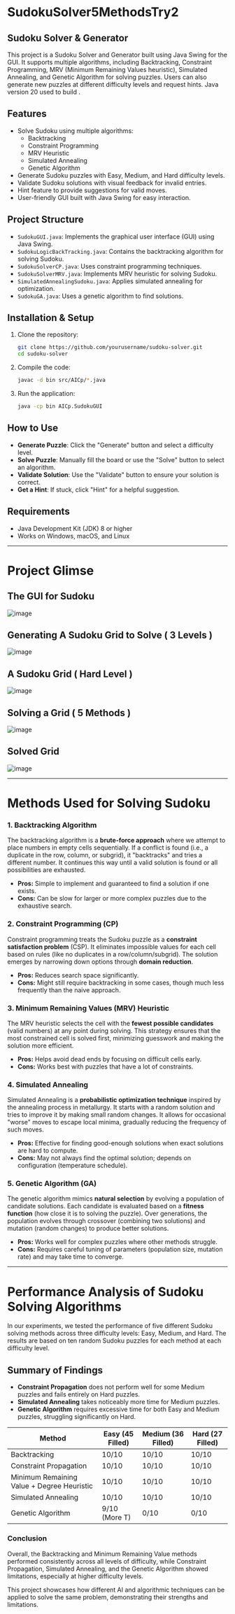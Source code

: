 # SudokuSolver5MethodsTry2


## Sudoku Solver & Generator
This project is a Sudoku Solver and Generator built using Java Swing for the GUI. It supports multiple algorithms, including Backtracking, Constraint Programming, MRV (Minimum Remaining Values heuristic), Simulated Annealing, and Genetic Algorithm for solving puzzles. Users can also generate new puzzles at different difficulty levels and request hints. Java version 20 used to build . 

## Features
- Solve Sudoku using multiple algorithms:
  - Backtracking
  - Constraint Programming
  - MRV Heuristic
  - Simulated Annealing
  - Genetic Algorithm
- Generate Sudoku puzzles with Easy, Medium, and Hard difficulty levels.
- Validate Sudoku solutions with visual feedback for invalid entries.
- Hint feature to provide suggestions for valid moves.
- User-friendly GUI built with Java Swing for easy interaction.

## Project Structure
- `SudokuGUI.java`: Implements the graphical user interface (GUI) using Java Swing.
- `SudokuLogicBackTracking.java`: Contains the backtracking algorithm for solving Sudoku.
- `SudokuSolverCP.java`: Uses constraint programming techniques.
- `SudokuSolverMRV.java`: Implements MRV heuristic for solving Sudoku.
- `SimulatedAnnealingSudoku.java`: Applies simulated annealing for optimization.
- `SudokuGA.java`: Uses a genetic algorithm to find solutions.

## Installation & Setup
1. Clone the repository:
    ```bash
    git clone https://github.com/yourusername/sudoku-solver.git
    cd sudoku-solver
    ```
2. Compile the code:
    ```bash
    javac -d bin src/AICp/*.java
    ```
3. Run the application:
    ```bash
    java -cp bin AICp.SudokuGUI
    ```

## How to Use
- **Generate Puzzle**: Click the "Generate" button and select a difficulty level.
- **Solve Puzzle**: Manually fill the board or use the "Solve" button to select an algorithm.
- **Validate Solution**: Use the "Validate" button to ensure your solution is correct.
- **Get a Hint**: If stuck, click "Hint" for a helpful suggestion.

## Requirements
- Java Development Kit (JDK) 8 or higher
- Works on Windows, macOS, and Linux

---
# Project Glimse
## The GUI for Sudoku 
![image](https://github.com/user-attachments/assets/c963249c-1934-4b93-9587-e956edd53423)
## Generating A Sudoku Grid to Solve ( 3 Levels ) 
![image](https://github.com/user-attachments/assets/5ae584d4-7863-4960-8815-7147f18f782d)
## A Sudoku Grid ( Hard Level ) 
![image](https://github.com/user-attachments/assets/fc2f4d6d-2c1d-4b47-bbec-1d25035e5efd)
## Solving a Grid ( 5 Methods ) 
![image](https://github.com/user-attachments/assets/c8683511-e44d-4535-ae9f-a1ee446a48e4)
## Solved Grid 
![image](https://github.com/user-attachments/assets/2b47d9e1-208d-4a50-a27f-891dc361a8d9)

---

# Methods Used for Solving Sudoku

### 1. Backtracking Algorithm  
The backtracking algorithm is a **brute-force approach** where we attempt to place numbers in empty cells sequentially. If a conflict is found (i.e., a duplicate in the row, column, or subgrid), it "backtracks" and tries a different number. It continues this way until a valid solution is found or all possibilities are exhausted.

- **Pros:** Simple to implement and guaranteed to find a solution if one exists.
- **Cons:** Can be slow for larger or more complex puzzles due to the exhaustive search.

### 2. Constraint Programming (CP)  
Constraint programming treats the Sudoku puzzle as a **constraint satisfaction problem** (CSP). It eliminates impossible values for each cell based on rules (like no duplicates in a row/column/subgrid). The solution emerges by narrowing down options through **domain reduction**.

- **Pros:** Reduces search space significantly.
- **Cons:** Might still require backtracking in some cases, though much less frequently than the naive approach.

### 3. Minimum Remaining Values (MRV) Heuristic  
The MRV heuristic selects the cell with the **fewest possible candidates** (valid numbers) at any point during solving. This strategy ensures that the most constrained cell is solved first, minimizing guesswork and making the solution more efficient.

- **Pros:** Helps avoid dead ends by focusing on difficult cells early.
- **Cons:** Works best with puzzles that have a lot of constraints.

### 4. Simulated Annealing  
Simulated Annealing is a **probabilistic optimization technique** inspired by the annealing process in metallurgy. It starts with a random solution and tries to improve it by making small random changes. It allows for occasional "worse" moves to escape local minima, gradually reducing the frequency of such moves.

- **Pros:** Effective for finding good-enough solutions when exact solutions are hard to compute.
- **Cons:** May not always find the optimal solution; depends on configuration (temperature schedule).

### 5. Genetic Algorithm (GA)  
The genetic algorithm mimics **natural selection** by evolving a population of candidate solutions. Each candidate is evaluated based on a **fitness function** (how close it is to solving the puzzle). Over generations, the population evolves through crossover (combining two solutions) and mutation (random changes) to produce better solutions.

- **Pros:** Works well for complex puzzles where other methods struggle.
- **Cons:** Requires careful tuning of parameters (population size, mutation rate) and may take time to converge.

---

# Performance Analysis of Sudoku Solving Algorithms

In our experiments, we tested the performance of five different Sudoku solving methods across three difficulty levels: Easy, Medium, and Hard. The results are based on ten random Sudoku puzzles for each method at each difficulty level.

## Summary of Findings
- **Constraint Propagation** does not perform well for some Medium puzzles and fails entirely on Hard puzzles.
- **Simulated Annealing** takes noticeably more time for Medium puzzles.
- **Genetic Algorithm** requires excessive time for both Easy and Medium puzzles, struggling significantly on Hard.

| Method                                          | Easy (45 Filled) | Medium (36 Filled) | Hard (27 Filled) |
|-------------------------------------------------|------------------|--------------------|-------------------|
| Backtracking                                    | 10/10            | 10/10              | 10/10             |
| Constraint Propagation                          | 10/10            | 10/10              | 10/10             |
| Minimum Remaining Value + Degree Heuristic      | 10/10            | 10/10              | 10/10             |
| Simulated Annealing                             | 10/10            | 10/10              | 10/10             |
| Genetic Algorithm                               | 9/10 (More T)    | 0/10               | 0/10              |

### Conclusion
Overall, the Backtracking and Minimum Remaining Value methods performed consistently across all levels of difficulty, while Constraint Propagation, Simulated Annealing, and the Genetic Algorithm showed limitations, especially at higher difficulty levels.

This project showcases how different AI and algorithmic techniques can be applied to solve the same problem, demonstrating their strengths and limitations.
